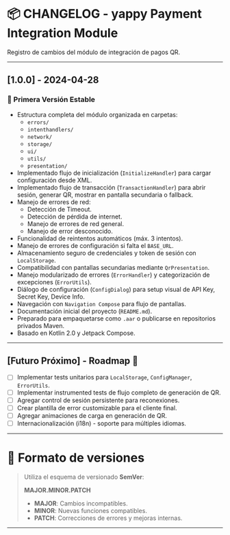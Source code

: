 # 📦 CHANGELOG - yappy Payment Integration Module

Registro de cambios del módulo de integración de pagos QR.

---

## [1.0.0] - 2024-04-28

### 🚀 Primera Versión Estable

- Estructura completa del módulo organizada en carpetas:
    - `errors/`
    - `intenthandlers/`
    - `network/`
    - `storage/`
    - `ui/`
    - `utils/`
    - `presentation/`
- Implementado flujo de inicialización (`InitializeHandler`) para cargar configuración desde XML.
- Implementado flujo de transacción (`TransactionHandler`) para abrir sesión, generar QR, mostrar en pantalla secundaria o fallback.
- Manejo de errores de red:
    - Detección de Timeout.
    - Detección de pérdida de internet.
    - Manejo de errores de red general.
    - Manejo de error desconocido.
- Funcionalidad de reintentos automáticos (máx. 3 intentos).
- Manejo de errores de configuración si falta el `BASE_URL`.
- Almacenamiento seguro de credenciales y token de sesión con `LocalStorage`.
- Compatibilidad con pantallas secundarias mediante `QrPresentation`.
- Manejo modularizado de errores (`ErrorHandler`) y categorización de excepciones (`ErrorUtils`).
- Diálogo de configuración (`ConfigDialog`) para setup visual de API Key, Secret Key, Device Info.
- Navegación con `Navigation Compose` para flujo de pantallas.
- Documentación inicial del proyecto (`README.md`).
- Preparado para empaquetarse como `.aar` o publicarse en repositorios privados Maven.
- Basado en Kotlin 2.0 y Jetpack Compose.

---

## [Futuro Próximo] - Roadmap 🚀

- [ ] Implementar tests unitarios para `LocalStorage`, `ConfigManager`, `ErrorUtils`.
- [ ] Implementar instrumented tests de flujo completo de generación de QR.
- [ ] Agregar control de sesión persistente para reconexiones.
- [ ] Crear plantilla de error customizable para el cliente final.
- [ ] Agregar animaciones de carga en generación de QR.
- [ ] Internacionalización (i18n) - soporte para múltiples idiomas.

---

# 📅 Formato de versiones

> Utiliza el esquema de versionado **SemVer**:
>
> **MAJOR.MINOR.PATCH**
>
> - **MAJOR**: Cambios incompatibles.
> - **MINOR**: Nuevas funciones compatibles.
> - **PATCH**: Correcciones de errores y mejoras internas.

---
